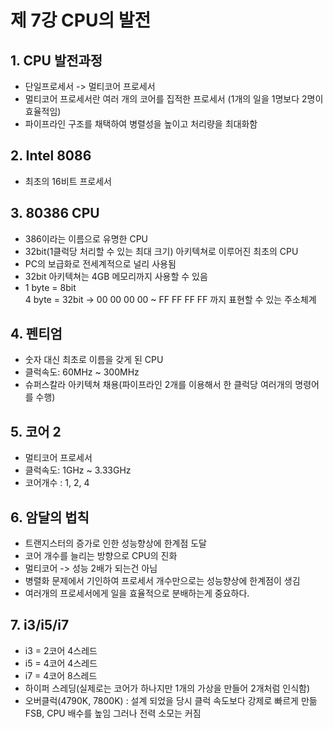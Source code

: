 # 제 7강 CPU의 발전 
## 1. CPU 발전과정 
- 단일프로세서 -> 멀티코어 프로세서 
- 멀티코어 프로세서란 여러 개의 코어를 집적한 프로세서 (1개의 일을 1명보다 2명이 효율적임)
- 파이프라인 구조를 채택하여 병렬성을 높이고 처리량을 최대화함 

## 2. Intel 8086
- 최초의 16비트 프로세서 

## 3. 80386 CPU 
- 386이라는 이름으로 유명한 CPU
- 32bit(1클럭당 처리할 수 있는 최대 크기) 아키텍쳐로 이루어진 최초의 CPU
- PC의 보급화로 전세계적으로 널리 사용됨 
- 32bit 아키텍쳐는 4GB 메모리까지 사용할 수 있음 
- 1 byte = 8bit <br>
4 byte = 32bit -> 00 00 00 00 ~ FF FF FF FF 까지 표현할 수 있는 주소체계

## 4. 펜티엄 
- 숫자 대신 최초로 이름을 갖게 된 CPU
- 클럭속도: 60MHz ~ 300MHz
- 슈퍼스칼라 아키텍쳐 채용(파이프라인 2개를 이용해서 한 클럭당 여러개의 명령어를 수행)

## 5. 코어 2 
- 멀티코어 프로세서 
- 클럭속도: 1GHz ~ 3.33GHz 
- 코어개수 : 1, 2, 4 

## 6. 암달의 법칙 
- 트랜지스터의 증가로 인한 성능향상에 한계점 도달 
- 코어 개수를 늘리는 방향으로 CPU의 진화 
- 멀티코어 -> 성능 2배가 되는건 아님 
- 병렬화 문제에서 기인하여 프로세서 개수만으로는 성능향상에 한계점이 생김 
- 여러개의 프로세서에게 일을 효율적으로 분배하는게 중요하다. 

## 7. i3/i5/i7 
- i3 = 2코어 4스레드 
- i5 = 4코어 4스레드 
- i7 = 4코어 8스레드 
- 하이퍼 스레딩(실제로는 코어가 하나지만 1개의 가상을 만들어 2개처럼 인식함) 
- 오버클럭(4790K, 7800K) : 설계 되었을 당시 클럭 속도보다 강제로 빠르게 만듦 <br>
FSB, CPU 배수를 높임 그러나 전력 소모는 커짐 